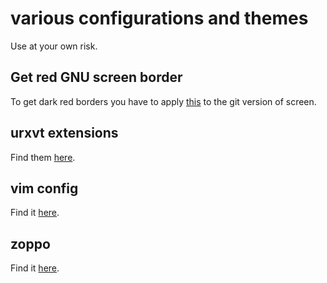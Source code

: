 various configurations and themes
=================================
Use at your own risk.

Get red GNU screen border
-------------------------
To get dark red borders you have to apply [this](https://github.com/meh/screen/compare/cute.diff)
to the git version of screen.

urxvt extensions
----------------
Find them [here](https://github.com/muennich/urxvt-perls).

vim config
----------
Find it [here](https://github.com/meh/vimmeh).

zoppo
-----
Find it [here](https://github.com/zoppo/zoppo).
